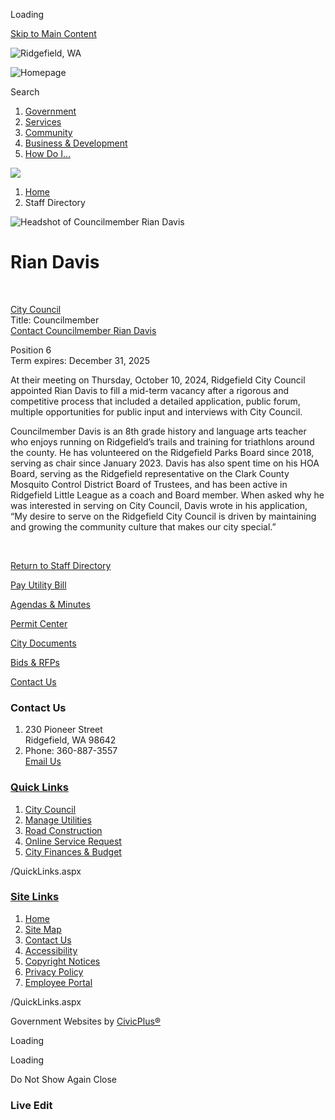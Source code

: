 Loading

[Skip to Main Content](https://ridgefieldwa.us/directory.aspx?eid=6%2F)

![Ridgefield, WA](https://ridgefieldwa.us/ImageRepository/Document?documentID=27)

![Homepage](https://ridgefieldwa.us/ImageRepository/Document?documentID=99)

Search

1. [Government](https://ridgefieldwa.us/27/Government)
2. [Services](https://ridgefieldwa.us/101/Services)
3. [Community](https://ridgefieldwa.us/31/Community)
4. [Business &amp; Development](https://ridgefieldwa.us/35/Business-Development)
5. [How Do I...](https://ridgefieldwa.us/9/How-Do-I)

<!--THE END-->

![](https://ridgefieldwa.us/ImageRepository/Document?documentID=71)

1. [Home](https://ridgefieldwa.us)
2. Staff Directory

![Headshot of Councilmember Rian Davis](https://ridgefieldwa.us/ImageRepository/Document?documentID=2632 "Headshot of Councilmember Rian Davis")

# Rian Davis

 

[City Council](https://ridgefieldwa.us/Directory.aspx?DID=6)  
Title: Councilmember  
[Contact Councilmember Rian Davis](mailto:rian.davis@ridgefieldwa.us)

Position 6  
Term expires: December 31, 2025

At their meeting on Thursday, October 10, 2024, Ridgefield City Council appointed Rian Davis to fill a mid-term vacancy after a rigorous and competitive process that included a detailed application, public forum, multiple opportunities for public input and interviews with City Council. 

Councilmember Davis is an 8th grade history and language arts teacher who enjoys running on Ridgefield’s trails and training for triathlons around the county. He has volunteered on the Ridgefield Parks Board since 2018, serving as chair since January 2023. Davis has also spent time on his HOA Board, serving as the Ridgefield representative on the Clark County Mosquito Control District Board of Trustees, and has been active in Ridgefield Little League as a coach and Board member. When asked why he was interested in serving on City Council, Davis wrote in his application, “My desire to serve on the Ridgefield City Council is driven by maintaining and growing the community culture that makes our city special.”

 

[Return to Staff Directory](https://ridgefieldwa.us/Directory.aspx)

[Pay Utility Bill](https://ridgefield.merchanttransact.com/Login?url=%2FDefault.aspx)

[Agendas &amp; Minutes](https://ridgefieldwa.portal.civicclerk.com)

[Permit Center](https://ridgefieldwa.us/182/Building-Permitting-Services)

[City Documents](https://lf.ridgefieldwa.us/WebLink/Welcome.aspx?dbid=0&repo=COR)

[Bids &amp; RFPs](https://ridgefieldwa.us/315/Procurement)

[Contact Us](https://ridgefieldwa.us/142/Contact)

### Contact Us

1. 230 Pioneer Street  
   Ridgefield, WA 98642
2. Phone: 360-887-3557  
   [Email Us](mailto:city.mail@ridgefieldwa.us)

### [Quick Links](https://ridgefieldwa.us/QuickLinks.aspx?CID=15)

1. [City Council](https://ridgefieldwa.us/163/City-Council)
2. [Manage Utilities](https://ridgefieldwa.us/233/Manage-Your-Utility-Account)
3. [Road Construction](https://ridgefieldwa.us/220/Road-Construction-and-Traffic-Impacts)
4. [Online Service Request](https://ridgefieldwa.us/207/Access-Ridgefield)
5. [City Finances &amp; Budget](https://ridgefieldwa.us/197/Finance-Department)

/QuickLinks.aspx

### [Site Links](https://ridgefieldwa.us/QuickLinks.aspx?CID=16)

1. [Home](https://ridgefieldwa.us)
2. [Site Map](https://ridgefieldwa.us/sitemap)
3. [Contact Us](https://ridgefieldwa.us/142/Contact)
4. [Accessibility](https://ridgefieldwa.us/accessibility)
5. [Copyright Notices](https://ridgefieldwa.us/copyright)
6. [Privacy Policy](https://ridgefieldwa.us/privacy)
7. [Employee Portal](https://ridgefieldwausa.sharepoint.com)

/QuickLinks.aspx

Government Websites by [CivicPlus®](https://connect.civicplus.com/referral)

Loading

Loading

Do Not Show Again Close

### Live Edit